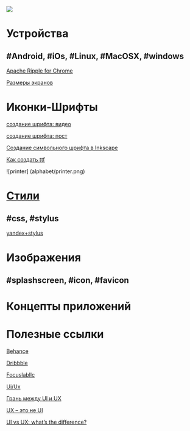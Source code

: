 ![](https://cloud.githubusercontent.com/assets/147170/2811105/08f66492-ce06-11e3-8d00-49fda38c242f.png)

# Устройства 

## #Android, #iOs, #Linux, #MacOSX, #windows

[Apache Ripple for Chrome](https://chrome.google.com/webstore/detail/ripple-emulator-beta/geelfhphabnejjhdalkjhgipohgpdnoc)

[Размеры экранов](http://habrahabr.ru/post/169141/)

# Иконки-Шрифты 

[создание шрифта: видео](http://www.youtube.com/watch?v=_KX-e6sijGE)

[создание шрифта: пост](http://www.intridea.com/blog/2012/4/24/symbol-font)

[Создание символьного шрифта в Inkscape](http://ninniah.ru/sozdanie-simvolnogo-shrifta-v-inkscape.html)

[Как создать ttf](http://macnoob.ru/freewrite/kak-sozdat-ttf-shrift-iz-izobrageniy-fontographer/)

![printer] (alphabet/printer.png)


# [Стили](stylus)
## #css, #stylus

[yandex+stylus](http://habrahabr.ru/company/yandex/blog/169415/)

# Изображения 
## #splashscreen, #icon, #favicon

# Концепты приложений


# Полезные ссылки

[Behance](https://www.behance.net/)

[Dribbble](https://dribbble.com/)

[Focuslabllc](http://focuslabllc.com/)

[Ui/Ux](http://www.kasper.by/help/chto-takoe-ux-i-ui-dizain/)

[Грань между UI и UX](http://habrahabr.ru/post/190840/)

[UX – это не UI](http://www.cmsmagazine.ru/library/items/usability/ux-is-not-ui/)

[UI vs UX: what’s the difference?](http://www.webdesignerdepot.com/2012/06/ui-vs-ux-whats-the-difference/)

